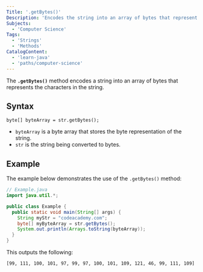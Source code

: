 ```yaml
---
Title: '.getBytes()'
Description: 'Encodes the string into an array of bytes that represent the characters in the string.'
Subjects:
  - 'Computer Science'
Tags:
  - 'Strings'
  - 'Methods'
CatalogContent:
  - 'learn-java'
  - 'paths/computer-science'
---
```


The **`.getBytes()`** method encodes a string into an array of bytes that represents the characters in the string.

## Syntax

```pseudo
byte[] byteArray = str.getBytes();
```

- `byteArray` is a byte array that stores the byte representation of the string.
- `str` is the string being converted to bytes.

## Example

The example below demonstrates the use of the `.getBytes()` method:

```java
// Example.java
import java.util.*;

public class Example {
  public static void main(String[] args) {
    String myStr = "codeacademy.com";
    byte[] myByteArray = str.getBytes();
    System.out.println(Arrays.toString(byteArray));
  }
}
```

This outputs the following:

```shell
[99, 111, 100, 101, 97, 99, 97, 100, 101, 109, 121, 46, 99, 111, 109]
```
